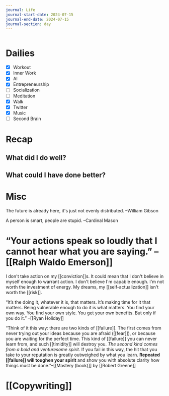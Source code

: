 ```yaml
---
journal: Life
journal-start-date: 2024-07-15
journal-end-date: 2024-07-15
journal-section: day
---
```


```calendar-nav
```

# Dailies

- [x] Workout
- [x] Inner Work
- [x] AI
- [x] Entrepreneurship
- [ ] Socialization
- [ ] Meditation
- [x] Walk
- [x] Twitter
- [x] Music
- [ ] Second Brain

# Recap

## What did I do well?


## What could I have done better?


# Misc

The future is already here, it's just not evenly distributed. –William Gibson

A person is smart, people are stupid. –Cardinal Mason

# “Your actions speak so loudly that I cannot hear what you are saying.” –[[Ralph Waldo Emerson]]

I don't take action on my [[conviction]]s. It could mean that I don't believe in myself enough to warrant action. I don't believe I'm capable enough. I'm not worth the investment of energy. My dreams, my [[self-actualization]] isn't worth the [[risk]]. 

“It’s the doing it, whatever it is, that matters. It’s making time for it that matters. Being vulnerable enough to do it is what matters. You find your own way. You find your own style. You get your own benefits. But only if you do it.” –[[Ryan Holiday]]

“Think of it this way: there are two kinds of [[failure]]. The first comes from never trying out your ideas because you are afraid ([[fear]]), or because you are waiting for the perfect time. This kind of [[failure]] you can never learn from, and such [[timidity]] will destroy you. *The second kind comes from a bold and venturesome spirit*. If you fail in this way, the hit that you take to your reputation is greatly outweighed by what you learn. **Repeated [[failure]] will toughen your spirit** and show you with absolute clarity how things must be done.”–[[Mastery (book)]] by [[Robert Greene]]


# [[Copywriting]]



